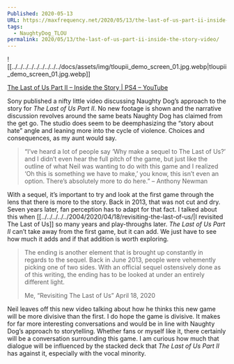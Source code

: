 ```yaml
---
Published: 2020-05-13
URL: https://maxfrequency.net/2020/05/13/the-last-of-us-part-ii-inside-the-story-video/
tags:
  - NaughtyDog_TLOU
permalink: 2020/05/13/the-last-of-us-part-ii-inside-the-story-video/
---
```

![[../../../../../../../../../docs/assets/img/tloupii_demo_screen_01.jpg.webp|tloupii_demo_screen_01.jpg.webp]]

[The Last of Us Part II – Inside the Story | PS4 – YouTube](https://www.youtube.com/watch?v=mRj3B3GY9KM)

Sony published a nifty little video discussing Naughty Dog’s approach to the story for *The Last of Us Part II*. No new footage is shown and the narrative discussion revolves around the same beats Naughty Dog has claimed from the get go. The studio does seem to be deemphasizing the “story about hate” angle and leaning more into the cycle of violence. Choices and consequences, as my aunt would say.

> “I’ve heard a lot of people say ‘Why make a sequel to The Last of Us?’ and I didn’t even hear the full pitch of the game, but just like the outline of what Neil was wanting to do with this game and I realized ‘Oh this is something we have to make,’ you know, this isn’t even an option. There’s absolutely more to do here.” – Anthony Newman

With a sequel, it’s important to try and look at the first game through the lens that there is more to the story. Back in 2013, that was not cut and dry. Seven years later, fan perception has to adapt for that fact. I talked about this when [[../../../../../2004/2020/04/18/revisiting-the-last-of-us/|I revisited The Last of Us]] so many years and play-throughs later. *The Last of Us Part II* can’t take away from the first game, but it can add. We just have to see how much it adds and if that addition is worth exploring.

> The ending is another element that is brought up constantly in regards to the sequel. Back in June 2013, people were vehemently picking one of two sides. With an official sequel ostensively done as of this writing, the ending has to be looked at under an entirely different light.
>
> Me, “Revisiting The Last of Us”  April 18, 2020

Neil leaves off this new video talking about how he thinks this new game will be more divisive than the first. I do hope the game is divisive. It makes for far more interesting conversations and would be in line with Naughty Dog’s approach to storytelling. Whether fans or myself like it, there certainly will be a conversation surrounding this game. I am curious how much that dialogue will be influenced by the stacked deck that *The Last of Us Part II* has against it, especially with the vocal minority.